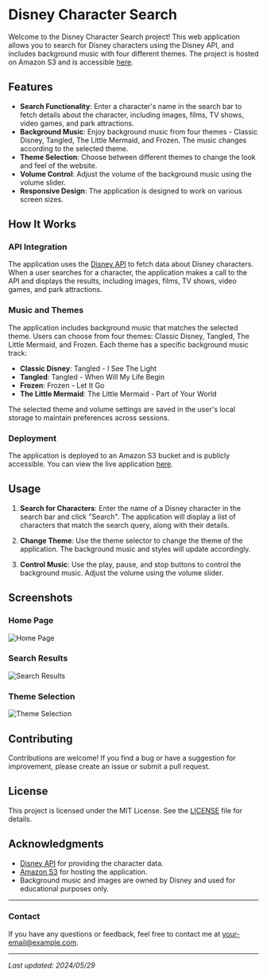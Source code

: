# Disney Character Search

Welcome to the Disney Character Search project! This web application allows you to search for Disney characters using the Disney API, and includes background music with four different themes. The project is hosted on Amazon S3 and is accessible [here](http://disneycharacter.s3-website-us-east-1.amazonaws.com/).

## Features

- **Search Functionality**: Enter a character's name in the search bar to fetch details about the character, including images, films, TV shows, video games, and park attractions.
- **Background Music**: Enjoy background music from four themes - Classic Disney, Tangled, The Little Mermaid, and Frozen. The music changes according to the selected theme.
- **Theme Selection**: Choose between different themes to change the look and feel of the website.
- **Volume Control**: Adjust the volume of the background music using the volume slider.
- **Responsive Design**: The application is designed to work on various screen sizes.

## How It Works

### API Integration

The application uses the [Disney API](https://disneyapi.dev/) to fetch data about Disney characters. When a user searches for a character, the application makes a call to the API and displays the results, including images, films, TV shows, video games, and park attractions.

### Music and Themes

The application includes background music that matches the selected theme. Users can choose from four themes: Classic Disney, Tangled, The Little Mermaid, and Frozen. Each theme has a specific background music track:
- **Classic Disney**: Tangled - I See The Light
- **Tangled**: Tangled - When Will My Life Begin
- **Frozen**: Frozen - Let It Go
- **The Little Mermaid**: The Little Mermaid - Part of Your World

The selected theme and volume settings are saved in the user's local storage to maintain preferences across sessions.

### Deployment

The application is deployed to an Amazon S3 bucket and is publicly accessible. You can view the live application [here](http://disneycharacter.s3-website-us-east-1.amazonaws.com/).

## Usage

1. **Search for Characters**: Enter the name of a Disney character in the search bar and click "Search". The application will display a list of characters that match the search query, along with their details.

2. **Change Theme**: Use the theme selector to change the theme of the application. The background music and styles will update accordingly.

3. **Control Music**: Use the play, pause, and stop buttons to control the background music. Adjust the volume using the volume slider.

## Screenshots

### Home Page
![Home Page](https://disneycharacter.s3.amazonaws.com/screenshots/home.png)

### Search Results
![Search Results](https://disneycharacter.s3.amazonaws.com/screenshots/results.png)

### Theme Selection
![Theme Selection](https://disneycharacter.s3.amazonaws.com/screenshots/theme-selection.png)

## Contributing

Contributions are welcome! If you find a bug or have a suggestion for improvement, please create an issue or submit a pull request.

## License

This project is licensed under the MIT License. See the [LICENSE](LICENSE) file for details.

## Acknowledgments

- [Disney API](https://disneyapi.dev/) for providing the character data.
- [Amazon S3](https://aws.amazon.com/s3/) for hosting the application.
- Background music and images are owned by Disney and used for educational purposes only.

---

### Contact

If you have any questions or feedback, feel free to contact me at [your-email@example.com](mailto:your-email@example.com).

---

_Last updated: 2024/05/29_
